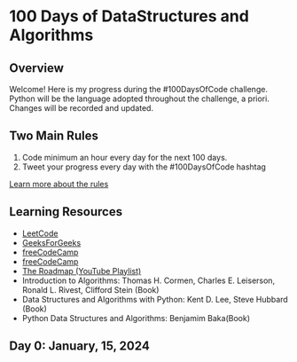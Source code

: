 <h1> 100 Days of DataStructures and Algorithms</h1>
<h2>Overview</h2>
<p>Welcome! Here is my progress during the #100DaysOfCode challenge. Python will be the language adopted throughout the challenge, a priori. Changes will be recorded and updated.</p>
<h2>Two Main Rules</h2>
<ol>
    <li>Code minimum an hour every day for the next 100 days.</li>
    <li>Tweet your progress every day with the #100DaysOfCode hashtag</li>
</ol>
<p><a href="https://www.100daysofcode.com/rules/">Learn more about the rules</a></p>
<h2>Learning Resources</h2>
<ul>
    <li><a href='https://leetcode.com/'>LeetCode</a></li>
    <li><a href='https://www.geeksforgeeks.org/tag/python-dsa-exercises/'>GeeksForGeeks</a></li>
    <li><a href='https://www.freecodecamp.org/news/learn-data-structures-and-algorithms/'>freeCodeCamp</a></li>
    <li><a href='https://www.freecodecamp.org/news/learn-data-structures-and-algorithms/'>freeCodeCamp</a></li>
    <li><a href='https://www.youtube.com/playlist?list=PLkZYeFmDuaN2-KUIv-mvbjfKszIGJ4FaY'> The Roadmap (YouTube Playlist)</a></li>
    <li>Introduction to Algorithms: Thomas H. Cormen, Charles E. Leiserson, Ronald L. Rivest, Clifford Stein (Book)</li>
    <li>Data Structures and Algorithms with Python: Kent D. Lee, Steve Hubbard (Book)</li>
    <li>Python Data Structures and Algorithms: Benjamim Baka(Book)</li>
</ul>
<h2>Day 0: January, 15, 2024</h2>
<p></p>
